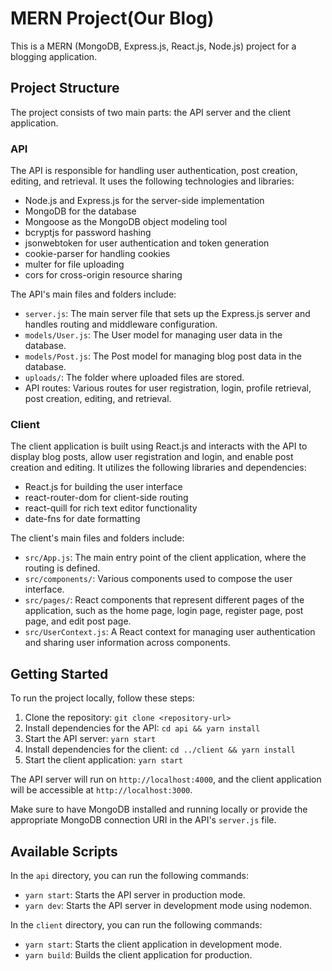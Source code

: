 # MERN Project(Our Blog)

This is a MERN (MongoDB, Express.js, React.js, Node.js) project for a blogging application.

## Project Structure

The project consists of two main parts: the API server and the client application.

### API

The API is responsible for handling user authentication, post creation, editing, and retrieval. It uses the following technologies and libraries:

- Node.js and Express.js for the server-side implementation
- MongoDB for the database
- Mongoose as the MongoDB object modeling tool
- bcryptjs for password hashing
- jsonwebtoken for user authentication and token generation
- cookie-parser for handling cookies
- multer for file uploading
- cors for cross-origin resource sharing

The API's main files and folders include:

- `server.js`: The main server file that sets up the Express.js server and handles routing and middleware configuration.
- `models/User.js`: The User model for managing user data in the database.
- `models/Post.js`: The Post model for managing blog post data in the database.
- `uploads/`: The folder where uploaded files are stored.
- API routes: Various routes for user registration, login, profile retrieval, post creation, editing, and retrieval.

### Client

The client application is built using React.js and interacts with the API to display blog posts, allow user registration and login, and enable post creation and editing. It utilizes the following libraries and dependencies:

- React.js for building the user interface
- react-router-dom for client-side routing
- react-quill for rich text editor functionality
- date-fns for date formatting

The client's main files and folders include:

- `src/App.js`: The main entry point of the client application, where the routing is defined.
- `src/components/`: Various components used to compose the user interface.
- `src/pages/`: React components that represent different pages of the application, such as the home page, login page, register page, post page, and edit post page.
- `src/UserContext.js`: A React context for managing user authentication and sharing user information across components.

## Getting Started

To run the project locally, follow these steps:

1. Clone the repository: `git clone <repository-url>`
2. Install dependencies for the API: `cd api && yarn install`
3. Start the API server: `yarn start`
4. Install dependencies for the client: `cd ../client && yarn install`
5. Start the client application: `yarn start`

The API server will run on `http://localhost:4000`, and the client application will be accessible at `http://localhost:3000`.

Make sure to have MongoDB installed and running locally or provide the appropriate MongoDB connection URI in the API's `server.js` file.

## Available Scripts

In the `api` directory, you can run the following commands:

- `yarn start`: Starts the API server in production mode.
- `yarn dev`: Starts the API server in development mode using nodemon.

In the `client` directory, you can run the following commands:

- `yarn start`: Starts the client application in development mode.
- `yarn build`: Builds the client application for production.
